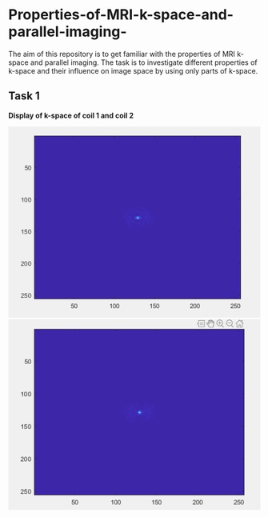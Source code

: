 # Properties-of-MRI-k-space-and-parallel-imaging-
The aim of this repository is to get familiar with the properties of MRI k-space and parallel imaging. The task is to investigate different properties of k-space and their influence on image space by using only parts of k-space.

## Task 1

**Display of k-space of coil 1 and coil 2**

![](Image_Plots/Task_1/1_k_space_coil1.png) ![](Image_Plots/Task_1/2_k_space_coil2.png)


